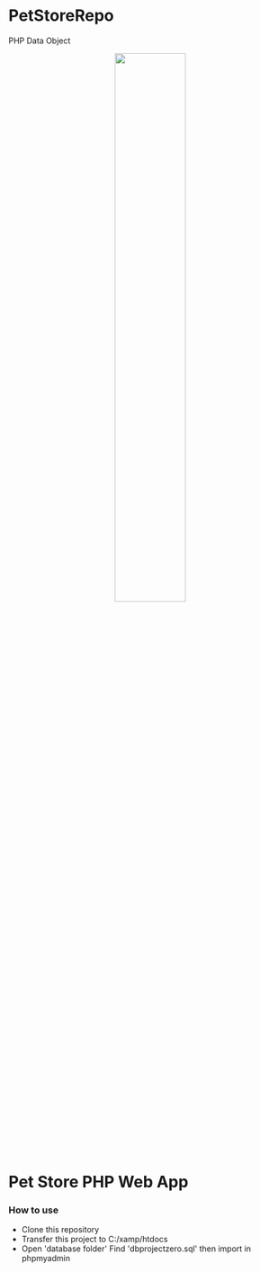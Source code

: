 # PetStoreRepo
PHP Data Object

<center>
<img src="http://techies-world.com/wp-content/uploads/2018/07/5b092210839c9702229093-800x445.png" style="width: 50%; height: auto;" />
</center>

<h1>Pet Store PHP Web App</h1>

<h3>How to use</h3>
<ul>
<li>Clone this repository</li>
<li>Transfer this project to C:/xamp/htdocs</li>
<li>Open 'database folder' Find 'dbprojectzero.sql' then import in phpmyadmin</li>
</ul>

